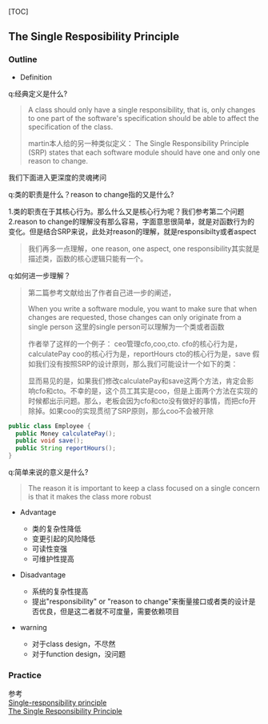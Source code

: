 [TOC]

## The Single Resposibility Principle

### Outline

- Definition

q:经典定义是什么?
>A class should only have a single responsibility, that is, only changes to one part of the software's specification should be able to affect the specification of the class.
>
>martin本人给的另一种类似定义：
>The Single Responsibility Principle (SRP) states that each software module should have one and only one reason to change. 

我们下面进入更深度的灵魂拷问

q:类的职责是什么？reason to change指的又是什么?
>
1.类的职责在于其核心行为。那么什么又是核心行为呢？我们参考第二个问题
2.reason to change的理解没有那么容易，字面意思很简单，就是对函数行为的变化。但是结合SRP来说，此处对reason的理解，就是responsibilty或者aspect
>
>我们再多一点理解，one reason, one aspect, one responsibility其实就是描述类，函数的核心逻辑只能有一个。

q:如何进一步理解？
>第二篇参考文献给出了作者自己进一步的阐述，
>
>When you write a software module, you want to make sure that when changes are requested, those changes can only originate from a single person
这里的single person可以理解为一个类或者函数
>
>作者举了这样的一个例子：
ceo管理cfo,coo,cto.
cfo的核心行为是，calculatePay
coo的核心行为是，reportHours
cto的核心行为是，save
假如我们没有按照SRP的设计原则，那么我们可能设计一个如下的类：
>
>显而易见的是，如果我们修改calculatePay和save这两个方法，肯定会影响cfo和cto。不幸的是，这个员工其实是coo，但是上面两个方法在实现的时候都出示问题。那么，老板会因为cfo和cto没有做好的事情，而把cfo开除掉。如果coo的实现贯彻了SRP原则，那么coo不会被开除

```java
public class Employee {
  public Money calculatePay();
  public void save();
  public String reportHours();
}
```


q:简单来说的意义是什么?
>The reason it is important to keep a class focused on a single concern is that it makes the class more robust

- Advantage
  - 类的复杂性降低
  - 变更引起的风险降低
  - 可读性变强
  - 可维护性提高

- Disadvantage
  - 系统的复杂性提高
  - 提出"responsibility" or "reason to change"来衡量接口或者类的设计是否优良，但是这二者就不可度量，需要依赖项目

- warning
  - 对于class design，不尽然
  - 对于function design，没问题

### Practice


参考<br>
[Single-responsibility principle](https://en.wikipedia.org/wiki/Single-responsibility_principle)<br>
[The Single Responsibility Principle](https://blog.cleancoder.com/uncle-bob/2014/05/08/SingleReponsibilityPrinciple.html)